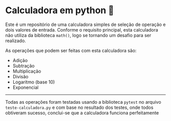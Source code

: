 # Calculadora em python 🧮

Este é um repositório de uma calculadora simples de seleção de operação e dois valores de entrada.
Conforme o requisito principal, esta calculadora não utiliza da biblioteca `math()`,
logo se tornando um desafio para ser realizado.

As operações que podem ser feitas com esta calculadora são:
- Adição
- Subtração
- Multiplicação
- Divisão
- Logaritmo (base 10)
- Exponencial
---
Todas as operações foram testadas usando a biblioteca `pytest` no arquivo `teste-calculadora.py`
e com base no resultado dos testes, onde todos obtiveram sucesso, conclui-se que a calculadora funciona perfeitamente
